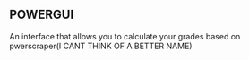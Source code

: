 
## POWERGUI

An interface that allows you to calculate your grades based on pwerscraper(I CANT THINK OF A BETTER NAME)
